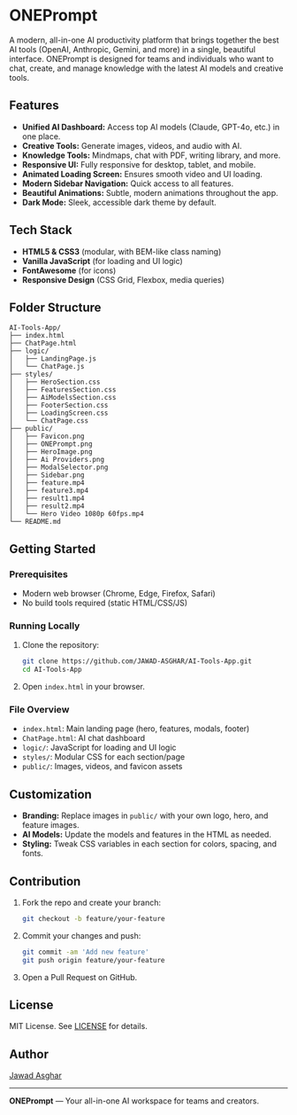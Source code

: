 # ONEPrompt

A modern, all-in-one AI productivity platform that brings together the best AI tools (OpenAI, Anthropic, Gemini, and more) in a single, beautiful interface. ONEPrompt is designed for teams and individuals who want to chat, create, and manage knowledge with the latest AI models and creative tools.

## Features

- **Unified AI Dashboard:** Access top AI models (Claude, GPT-4o, etc.) in one place.
- **Creative Tools:** Generate images, videos, and audio with AI.
- **Knowledge Tools:** Mindmaps, chat with PDF, writing library, and more.
- **Responsive UI:** Fully responsive for desktop, tablet, and mobile.
- **Animated Loading Screen:** Ensures smooth video and UI loading.
- **Modern Sidebar Navigation:** Quick access to all features.
- **Beautiful Animations:** Subtle, modern animations throughout the app.
- **Dark Mode:** Sleek, accessible dark theme by default.

## Tech Stack

- **HTML5 & CSS3** (modular, with BEM-like class naming)
- **Vanilla JavaScript** (for loading and UI logic)
- **FontAwesome** (for icons)
- **Responsive Design** (CSS Grid, Flexbox, media queries)

## Folder Structure

```
AI-Tools-App/
├── index.html
├── ChatPage.html
├── logic/
│   ├── LandingPage.js
│   └── ChatPage.js
├── styles/
│   ├── HeroSection.css
│   ├── FeaturesSection.css
│   ├── AiModelsSection.css
│   ├── FooterSection.css
│   ├── LoadingScreen.css
│   └── ChatPage.css
├── public/
│   ├── Favicon.png
│   ├── ONEPrompt.png
│   ├── HeroImage.png
│   ├── Ai Providers.png
│   ├── ModalSelector.png
│   ├── Sidebar.png
│   ├── feature.mp4
│   ├── feature3.mp4
│   ├── result1.mp4
│   ├── result2.mp4
│   └── Hero Video 1080p 60fps.mp4
└── README.md
```

## Getting Started

### Prerequisites
- Modern web browser (Chrome, Edge, Firefox, Safari)
- No build tools required (static HTML/CSS/JS)

### Running Locally
1. Clone the repository:
   ```bash
   git clone https://github.com/JAWAD-ASGHAR/AI-Tools-App.git
   cd AI-Tools-App
   ```
2. Open `index.html` in your browser.

### File Overview
- `index.html`: Main landing page (hero, features, modals, footer)
- `ChatPage.html`: AI chat dashboard
- `logic/`: JavaScript for loading and UI logic
- `styles/`: Modular CSS for each section/page
- `public/`: Images, videos, and favicon assets

## Customization
- **Branding:** Replace images in `public/` with your own logo, hero, and feature images.
- **AI Models:** Update the models and features in the HTML as needed.
- **Styling:** Tweak CSS variables in each section for colors, spacing, and fonts.

## Contribution
1. Fork the repo and create your branch:
   ```bash
   git checkout -b feature/your-feature
   ```
2. Commit your changes and push:
   ```bash
   git commit -am 'Add new feature'
   git push origin feature/your-feature
   ```
3. Open a Pull Request on GitHub.

## License
MIT License. See [LICENSE](LICENSE) for details.

## Author
[Jawad Asghar](https://github.com/JAWAD-ASGHAR)

---

**ONEPrompt** — Your all-in-one AI workspace for teams and creators.